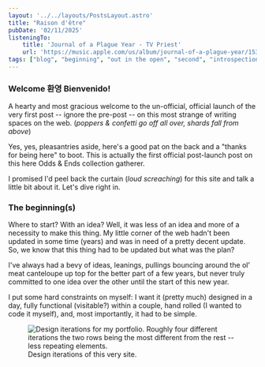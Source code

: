 ```yaml
---
layout: '../../layouts/PostsLayout.astro'
title: "Raison d'être"
pubDate: '02/11/2025'
listeningTo: 
    title: 'Journal of a Plague Year - TV Priest'
    url: 'https://music.apple.com/us/album/journal-of-a-plague-year/1535554796?i=1535554800'
tags: ["blog", "beginning", "out in the open", "second", "introspection", "css", "html", "astro"]
---
```


### Welcome 환영 Bienvenido!

A hearty and most gracious welcome to the un-official, official launch of the very first post -- ignore the pre-post -- on this most strange of writing spaces on the web. (*poppers & confetti go off all over, shards fall from above*)

Yes, yes, pleasantries aside, here's a good pat on the back and a "thanks for being here" to boot. This is actually the first official post-launch post on this here Odds & Ends collection gatherer.

I promised I'd peel back the curtain (*loud screaching*) for this site and talk a little bit about it. Let's dive right in.

### The beginning(s)

Where to start? With an idea? Well, it was less of an idea and more of a necessity to make this thing. My little corner of the web hadn't been updated in some time (years) and was in need of a pretty decent update. So, we know that this thing had to be updated but what was the plan?

I've always had a bevy of ideas, leanings, pullings bouncing around the ol' meat canteloupe up top for the better part of a few years, but never truly committed to one idea over the other until the start of this new year. 

I put some hard constraints on myself: I want it (pretty much) designed in a day, fully functional (visitable?) within a couple, hand rolled (I wanted to code it myself), and, most importantly, it had to be simple.

<figure class="stack">
    <img src="/images/odds&ends/blog/mockups.png" alt="Design iterations for my portfolio. Roughly four different iterations the two rows being the most different from the rest -- less repeating elements." class="box">
    <figcaption class="small-text">
      Design iterations of this very site.
    </figcaption>
</figure>

